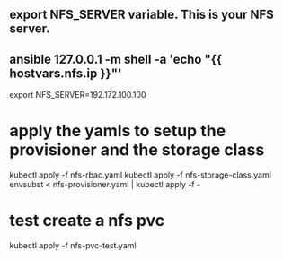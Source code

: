 ## export NFS_SERVER variable. This is your NFS server.
## ansible 127.0.0.1 -m shell -a 'echo "{{ hostvars.nfs.ip }}"'
export NFS_SERVER=192.172.100.100


# apply the yamls to setup the provisioner and the storage class
kubectl apply -f nfs-rbac.yaml
kubectl apply -f nfs-storage-class.yaml
envsubst < nfs-provisioner.yaml | kubectl apply -f -

# test create a nfs pvc
kubectl apply -f nfs-pvc-test.yaml